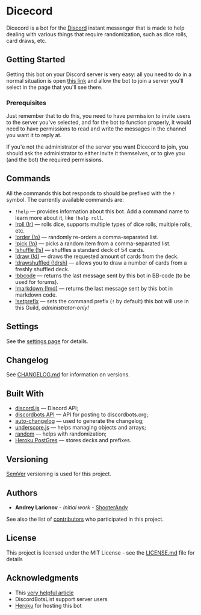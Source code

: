 # Dicecord

Dicecord is a bot for the [Discord](https://discordapp.com/) instant messenger that is made to help dealing with various things that require randomization, such as dice rolls, card draws, etc.  

## Getting Started

Getting this bot on your Discord server is very easy: all you need to do in a normal situation is open [this link](https://discordapp.com/api/oauth2/authorize?client_id=572698679618568193&scope=bot&permissions=0) and allow the bot to join a server you'll select in the page that you'll see there.

### Prerequisites

Just remember that to do this, you need to have permission to invite users to the server you've selected, and for the bot to function properly, it would need to have permissions to read and write the messages in the channel you want it to reply at.
 
If you'e not the administrator of the server you want Dicecord to join, you should ask the administrator to either invite it themselves, or to give you (and the bot) the required permissions.

## Commands

All the commands this bot responds to should be prefixed with the ```!``` symbol. The currently available commands are:

* ```!help``` &mdash; provides information about this bot. Add a command name to learn more about it, like 
```!help roll```.
* [!roll (!r)](help/roll.md) &mdash; rolls dice, supports multiple types of dice rolls, multiple rolls, etc.
* [!order (!o)](help/order.md) — randomly re-orders a comma-separated list.
* [!pick (!p)](help/pick.md) &mdash; picks a random item from a comma-separated list.
* [!shuffle (!s)](help/shuffle.md) &mdash; shuffles a standard deck of 54 cards.
* [!draw (!d)](help/draw.md) &mdash; draws the requested amount of cards from the deck.
* [!drawshuffled (!drsh)](help/drawshuffled.md) &mdash; allows you to draw a number of cards from a freshly shuffled deck.
* [!bbcode](help/bbcode.md) &mdash; returns the last message sent by this bot in BB-code (to be used for forums).
* [!markdown (!md)](help/markdown.md) &mdash; returns the last message sent by this bot in markdown code.
* [!setprefix](help/setprefix.md) &mdash; sets the command prefix (```!``` by default) this bot will use in this Guild, _administrator-only!_ 

## Settings

See the [settings page](help/settings.md) for details.

## Changelog

See [CHANGELOG.md](CHANGELOG.md) for information on versions.

## Built With

* [discord.js](https://discord.js.org) &mdash; Discord API;
* [discordbots API](https://discordbots.org/api/docs) &mdash; API for posting to discordbots.org; 
* [auto-changelog](https://github.com/CookPete/auto-changelog) &mdash; used to generate the changelog;
* [underscore.js](https://underscorejs.org/) &mdash; helps managing objects and arrays;
* [random](https://github.com/transitive-bullshit/random#readme) &mdash; helps with randomization;
* [Heroku PostGres](https://elements.heroku.com/addons/heroku-postgresql) &mdash; stores decks and prefixes.

## Versioning

[SemVer](http://semver.org/) versioning is used for this project. 

## Authors

* **Andrey Larionov** - *Initial work* - [ShooterAndy](https://github.com/ShooterAndy)

See also the list of [contributors](https://github.com/ShooterAndy/Dicecord/contributors) who participated in this project.

## License

This project is licensed under the MIT License - see the [LICENSE.md](LICENSE.md) file for details

## Acknowledgments

* This [very helpful article](https://www.freecodecamp.org/news/how-to-create-a-discord-bot-under-15-minutes-fb2fd0083844/)
* DiscordBotsList support server users
* [Heroku](https://heroku.com) for hosting this bot